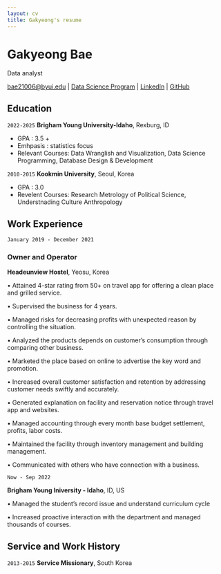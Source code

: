 ```yaml
---
layout: cv
title: Gakyeong's resume
---
```

# Gakyeong Bae 
Data analyst

<div id="webaddress">
<a href="datascience@byui.edu">bae21006@byui.edu</a>
| <a href="https://byuidatascience.github.io/development.html">Data Science Program</a>
| <a href="https://www.linkedin.com/groups/13537407/">LinkedIn</a>
| <a href="https://gakyeong.github.io/Bae_resume/">GitHub</a>
</div>

<!-- https://www.monique.tech/the-art-of-markdown -->

## Education

`2022-2025`
__Brigham Young University-Idaho__, Rexburg, ID

- GPA : 3.5 +
- Emhpasis : statistics focus
- Relevant Courses: Data Wranglish and Visualization, Data Science Programming, Database Design & Development

`2010-2015`
__Kookmin University__, Seoul, Korea

- GPA : 3.0
- Revelent Courses: Research Metrology of Political Science, Understnading Culture Anthropology


## Work Experience

`January 2019 - December 2021`

### Owner and Operator
__Headeunview Hostel__, Yeosu, Korea

•	Attained 4-star rating from 50+ on travel app for offering a clean place and grilled service.

•	Supervised the business for 4 years.

•	Managed risks for decreasing profits with unexpected reason by controlling the situation. 

•	Analyzed the products depends on customer’s consumption through comparing other business.

•	Marketed the place based on online to advertise the key word and promotion.

•	Increased overall customer satisfaction and retention by addressing customer needs swiftly and accurately.

•	Generated explanation on facility and reservation notice through travel app and websites.

•	Managed accounting through every month base budget settlement, profits, labor costs.

•	Maintained the facility through inventory management and building management.

•	Communicated with others who have connection with a business.

`Now - Sep 2022`

__Brigham Young Iniversity - Idaho__, ID, US

•	Managed the student’s record issue and understand curriculum cycle

•	Increased proactive interaction with the department and managed thousands of courses.


## Service and Work History

`2013-2015`
__Service Missionary__, South Korea



<!-- ### Footer

Last updated: May 2013 -->


